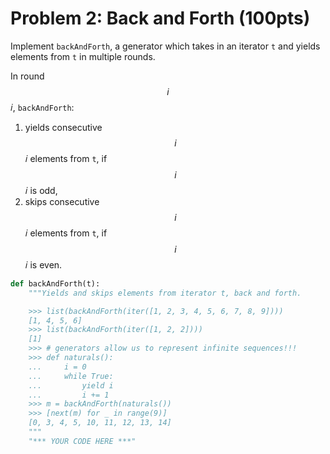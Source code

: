 # Problem 2: Back and Forth (100pts)

Implement `backAndForth`, a generator which takes in an iterator `t` and yields elements from `t` in multiple rounds.

In round $$i$$𝑖, `backAndForth`:

1. yields consecutive $$i$$𝑖 elements from `t`, if $$i$$𝑖 is odd,
2. skips consecutive $$i$$𝑖 elements from `t`, if $$i$$𝑖 is even.

```python
def backAndForth(t):
    """Yields and skips elements from iterator t, back and forth.

    >>> list(backAndForth(iter([1, 2, 3, 4, 5, 6, 7, 8, 9])))
    [1, 4, 5, 6]
    >>> list(backAndForth(iter([1, 2, 2])))
    [1]
    >>> # generators allow us to represent infinite sequences!!!
    >>> def naturals():
    ...     i = 0
    ...     while True:
    ...         yield i
    ...         i += 1
    >>> m = backAndForth(naturals())
    >>> [next(m) for _ in range(9)]
    [0, 3, 4, 5, 10, 11, 12, 13, 14]
    """
    "*** YOUR CODE HERE ***"
```
